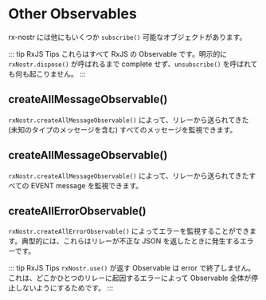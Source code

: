 # Other Observables

rx-nostr には他にもいくつか `subscribe()` 可能なオブジェクトがあります。

::: tip RxJS Tips
これらはすべて RxJS の Observable です。明示的に `rxNostr.dispose()` が呼ばれるまで complete せず、`unsubscribe()` を呼ばれても何も起こりません。
:::

## createAllMessageObservable()

`rxNostr.createAllMessageObservable()` によって、リレーから送られてきた (未知のタイプのメッセージを含む) すべてのメッセージを監視できます。

## createAllMessageObservable()

`rxNostr.createAllMessageObservable()` によって、リレーから送られてきたすべての EVENT message を監視できます。

## createAllErrorObservable()

`rxNostr.createAllErrorObservable()` によってエラーを監視することができます。典型的には、これらはリレーが不正な JSON を返したときに発生するエラーです。

::: tip RxJS Tips
`rxNostr.use()` が返す Observable は error で終了しません。これは、どこかひとつのリレーに起因するエラーによって Observable 全体が停止しないようにするためです。
:::
